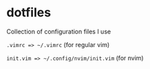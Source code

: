 # dotfiles
Collection of configuration files I use


`.vimrc => ~/.vimrc` (for regular vim)

`init.vim => ~/.config/nvim/init.vim` (for nvim)
